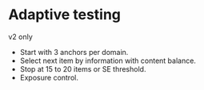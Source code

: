 # Adaptive testing

v2 only
- Start with 3 anchors per domain.
- Select next item by information with content balance.
- Stop at 15 to 20 items or SE threshold.
- Exposure control.
